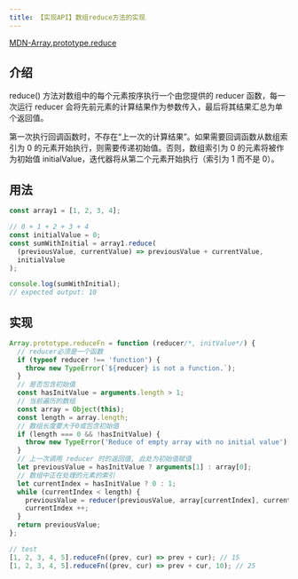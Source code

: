 ```yaml
---
title: 【实现API】数组reduce方法的实现
---
```

[MDN-Array.prototype.reduce](https://developer.mozilla.org/zh-CN/docs/Web/JavaScript/Reference/Global_Objects/Array/Reduce)

##	介绍

reduce() 方法对数组中的每个元素按序执行一个由您提供的 reducer 函数，每一次运行 reducer 会将先前元素的计算结果作为参数传入，最后将其结果汇总为单个返回值。

第一次执行回调函数时，不存在“上一次的计算结果”。如果需要回调函数从数组索引为 0 的元素开始执行，则需要传递初始值。否则，数组索引为 0 的元素将被作为初始值 initialValue，迭代器将从第二个元素开始执行（索引为 1 而不是 0）。

##	用法

```js
const array1 = [1, 2, 3, 4];

// 0 + 1 + 2 + 3 + 4
const initialValue = 0;
const sumWithInitial = array1.reduce(
  (previousValue, currentValue) => previousValue + currentValue,
  initialValue
);

console.log(sumWithInitial);
// expected output: 10
```

##	实现

```js
Array.prototype.reduceFn = function (reducer/*, initValue*/) {
  // reducer必须是一个函数
  if (typeof reducer !== 'function') {
    throw new TypeError(`${reducer} is not a function.`);
  }
  // 是否包含初始值
  const hasInitValue = arguments.length > 1;
  // 当前遍历的数组
  const array = Object(this);
  const length = array.length;
  // 数组长度要大于0或包含初始值
  if (length === 0 && !hasInitValue) {
    throw new TypeError('Reduce of empty array with no initial value');
  }
  // 上一次调用 reducer 时的返回值, 此处为初始值赋值
  let previousValue = hasInitValue ? arguments[1] : array[0];
  // 数组中正在处理的元素的索引
  let currentIndex = hasInitValue ? 0 : 1;
  while (currentIndex < length) {
    previousValue = reducer(previousValue, array[currentIndex], currentIndex, array);
    currentIndex ++;
  }
  return previousValue;
};

// test
[1, 2, 3, 4, 5].reduceFn((prev, cur) => prev + cur); // 15
[1, 2, 3, 4, 5].reduceFn((prev, cur) => prev + cur, 10); // 25
```